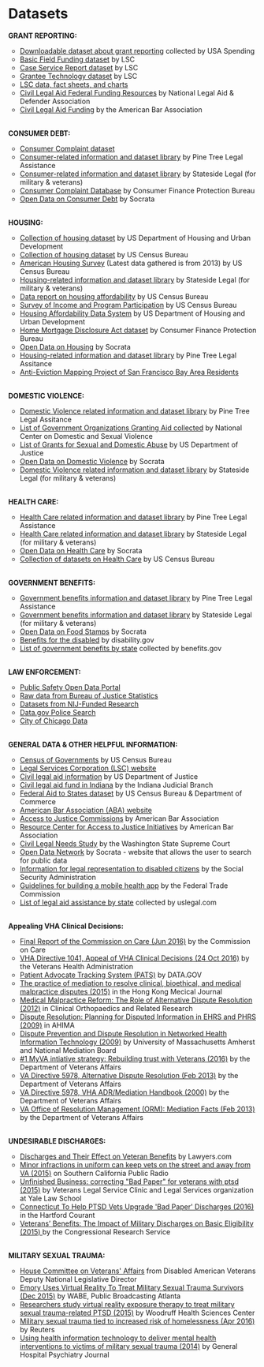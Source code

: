 # Datasets
<b>GRANT REPORTING:</b>
<ul style="list-style-type:circle">
<li><a href="https://www.usaspending.gov/DownloadCenter/Pages/DataDownload.aspx">Downloadable dataset about grant reporting</a> collected by USA Spending</li>
<li><a href="http://www.lsc.gov/basic-field-funding">Basic Field Funding dataset</a> by LSC</li>
<li><a href="http://www.lsc.gov/case-service-report">Case Service Report dataset</a> by LSC</li>
<li><a href="http://www.lsc.gov/grants-grantee-resources/grantee-data/grantee-technology">Grantee Technology dataset</a> by LSC</li>
<li><a href="http://www.lsc.gov/category/data-fact-sheets-charts">LSC data, fact sheets, and charts</a></li>
<li><a href="https://legalaidresources.org">Civil Legal Aid Federal Funding Resources</a> by National Legal Aid & Defender Association</li>
<li><a href="http://www.americanbar.org/groups/legal_aid_indigent_defendants/initiatives/resource_center_for_access_to_justice/resources---information-on-civil-legal-aid-funding.html">Civil Legal Aid Funding</a> by the American Bar Association</li>
</ul>
<br>
<b>CONSUMER DEBT:</B>
<ul style="list-style-type:circle">
<li><a href="http://catalog.data.gov/dataset/consumer-complaint-database#topic=consumer_navigation">Consumer Complaint dataset</a></li>
<li><a href="http://ptla.org/library/358">Consumer-related information and dataset library</a> by Pine Tree Legal Assistance</li>
<li><a href="http://statesidelegal.org/library/2712">Consumer-related information and dataset library</a> by Stateside Legal (for military & veterans)</li>
<li><a href="http://www.consumerfinance.gov/data-research/consumer-complaints/">Consumer Complaint Database</a> by Consumer Finance Protection Bureau</li>
<li><a href="https://www.opendatanetwork.com/search?q=consumer+debt">Open Data on Consumer Debt</a> by Socrata</li>
</ul>
<br>
<b>HOUSING:</b>
<ul style="list-style-type:circle">
<li><a href="http://data.hud.gov/data_sets.html">Collection of housing dataset</a> by US Department of Housing and Urban Development</li>
<li><a href="http://www.census.gov/topics/housing.html">Collection of housing dataset</a> by US Census Bureau</li>
<li><a href="http://www.census.gov/programs-surveys/ahs/data.2013.html">American Housing Survey</a> (Latest data gathered is from 2013) by US Census Bureau</li>
<li><a href="http://statesidelegal.org/library/2577">Housing-related information and dataset library</a> by Stateside Legal (for military & veterans)</li>
<li><a href="http://www.census.gov/housing/affordability/">Data report on housing affordability</a> by US Census Bureau</li>
<li><a href="http://www.census.gov/programs-surveys/sipp/data.html">Survey of Income and Program Participation</a> by US Census Bureau</li>
<li><a href="http://catalog.data.gov/dataset/housing-affordability-data-system-hads">Housing Affordability Data System</a> by US Department of Housing and Urban Development</li>
<li><a href="http://www.consumerfinance.gov/data-research/hmda/explore">Home Mortgage Disclosure Act dataset</a> by Consumer Finance Protection Bureau</li>
<li><a href="https://www.opendatanetwork.com/search?q=housing">Open Data on Housing</a> by Socrata</li>
<li><a href="http://ptla.org/library/570">Housing-related information and dataset library</a> by Pine Tree Legal Assitance</li>
<li><a href="http://www.antievictionmap.com">Anti-Eviction Mapping Project of San Francisco Bay Area Residents</a></li>
</ul>
<br>
<b>DOMESTIC VIOLENCE:</b>
<ul style="list-style-type:circle">
<li><a href="http://ptla.org/library/433">Domestic Violence related information and dataset library</a> by Pine Tree Legal Assitance</li>
<li><a href="http://www.ncdsv.org/ncd_linksfunding.html#government">List of Government Organizations Granting Aid collected</a> by National Center on Domestic and Sexual Violence</li>
<li><a href="https://www.justice.gov/ovw/grant-programs">List of Grants for Sexual and Domestic Abuse</a> by US Department of Justice</li>
<li><a href="https://www.opendatanetwork.com/search?q=domestic+violence">Open Data on Domestic Violence</a> by Socrata</li>
<li><a href="http://statesidelegal.org/library/2661">Domestic Violence related information and dataset library</a> by Stateside Legal (for military & veterans)</li>
</ul>
<br>
<b>HEALTH CARE:</b>
<ul style="list-style-type:circle">
<li><a href="http://ptla.org/library/459">Health Care related information and dataset library</a> by Pine Tree Legal Assistance</li>
<li><a href="http://statesidelegal.org/library/2621">Health Care related information and dataset library</a> by Stateside Legal (for military & veterans)</li>
<li><a href="https://www.opendatanetwork.com/search?q=health+care">Open Data on Health Care</a> by Socrata</li>
<li><a href="http://www.census.gov/topics/health.html">Collection of datasets on Health Care</a> by US Census Bureau</li>
</ul>
<br>
<b>GOVERNMENT BENEFITS:</b><br>
<ul style="list-style-type:circle">
<li><a href="http://ptla.org/library/523">Government benefits information and dataset library</a> by Pine Tree Legal Assistance</li>
<li><a href="http://statesidelegal.org/library/2780">Government benefits information and dataset library</A> by Stateside Legal (for military & veterans)</li>
<li><a href="https://www.opendatanetwork.com/search?q=food+stamp">Open Data on Food Stamps</a> by Socrata</li>
<li><a href="https://www.disability.gov">Benefits for the disabled</a> by disability.gov</li>
<li><a href="https://www.benefits.gov/benefits/browse-by-state">List of government benefits by state</a> collected by benefits.gov</li>
</ul>
<br>
<b>LAW ENFORCEMENT:</b><br>
<ul style="list-style-type:circle">
<li><a href="https://publicsafetydataportal.org/developers/">Public Safety Open Data Portal</a></li>
<li><a href="http://www.bjs.gov/rawdata.cfm">Raw data from Bureau of Justice Statistics</a></li>
<li><a href="http://www.nij.gov/publications/pages/datasets.aspx">Datasets from NIJ-Funded Research</a></li>
<li><a href="https://catalog.data.gov/dataset?tags=police">Data.gov Police Search</a></li>
<li><a href="https://data.cityofchicago.org/">City of Chicago Data</a></li>
</ul>
<br>
<b>GENERAL DATA & OTHER HELPFUL INFORMATION:</b>
<ul style="list-style-type:circle">
<li><a href="https://catalog.data.gov/dataset/census-of-governments">Census of Governments</a> by US Census Bureau</li>
<li><a href="http://www.lsc.gov">Legal Services Corporation (LSC) website</a></li>
<li><a href="https://www.justice.gov/atj/civil-legal-aid-101">Civil legal aid information</a> by US Department of Justice</li>
<li><a href="http://www.in.gov/judiciary/admin/2408.htm">Civil legal aid fund in Indiana</a> by the Indiana Judicial Branch</li>
<li><a href="https://catalog.data.gov/dataset/federal-aid-to-states">Federal Aid to States dataset</a> by US Census Bureau & Department of Commerce</li>
<li><a href="http://www.americanbar.org/aba.html">American Bar Association (ABA) website</a></li>
<li><a href="http://www.americanbar.org/groups/legal_aid_indigent_defendants/initiatives/resource_center_for_access_to_justice/atj-commissions.html">Access to Justice Commissions</a> by American Bar Association</li>
<li><a href="http://www.americanbar.org/groups/legal_aid_indigent_defendants/initiatives/resource_center_for_access_to_justice.html">Resource Center for Access to Justice Initiatives</a> by American Bar Association</li>
<li><a href="http://ocla.wa.gov/wp-content/uploads/2015/10/CivilLegalNeedsStudy_October2015_V21_Final10_14_15.pdf">Civil Legal Needs Study</a> by the Washington State Supreme Court</li>
<li><a href="https://www.opendatanetwork.com">Open Data Network</a> by Socrata - website that allows the user to search for public data</li>
<li><a href="https://www.ssa.gov/representation/">Information for legal representation to disabled citizens</a> by the Social Security Administration</li>
<li><a href="https://www.ftc.gov/tips-advice/business-center/guidance/mobile-health-apps-interactive-tool">Guidelines for building a mobile health app</a> by the Federal Trade Commission</li>
<li><a href="http://legalaid.uslegal.com">List of legal aid assistance by state</a> collected by uslegal.com</li>
</ul>
<br>
<b>Appealing VHA Clinical Decisions:</b>
<ul style="list-style-type:circle">
<li><a href="http://i2.cdn.turner.com/cnn/2016/images/07/05/commission-on-care_final-report_063016_1815-3-1.pdf">Final Report of the Commission on Care (Jun 2016)</a> by the Commission on Care </li>
<li><a href="https://www.google.com/url?sa=t&rct=j&q=&esrc=s&source=web&cd=1&ved=0ahUKEwjzk4z7jpvRAhUU7WMKHf9JBqoQFggcMAA&url=https%3A%2F%2Fwww.va.gov%2Fvhapublications%2FViewPublication.asp%3Fpub_ID%3D3285&usg=AFQjCNFZ6kjP3T9FltexwKgivx4b02WXmg&sig2=J3Yl4MavA3ER-BbbxVvoiw">VHA Directive 1041, Appeal of VHA Clinical Decisions (24 Oct 2016)</a> by the Veterans Health Administration</li>
<li><a href="https://catalog.data.gov/dataset/patient-advocate-tracking-system-pats">Patient Advocate Tracking System (PATS)</a> by DATA.GOV </li>
<li><a href="http://www.hkmj.org/abstracts/v21n6/560.htm">The practice of mediation to resolve clinical, bioethical, and medical malpractice disputes (2015)</a> in the Hong Kong Mecical Journal </li>
<li><a href="https://www.ncbi.nlm.nih.gov/pmc/articles/PMC3314770/">Medical Malpractice Reform: The Role of Alternative Dispute Resolution (2012)</a> in Clinical Orthopaedics and Related Research </li>
<li><a href="http://library.ahima.org/doc?oid=95151#.WKiI7hi-K8V">Dispute Resolution: Planning for Disputed Information in EHRS and PHRS (2009)</a> in AHIMA </li>
<li><a href="http://www.umass.edu/eei/EEI%20Website%20Articles/Dispute%20Prevention%20and%20Dispute%20Resolution%20in%20Networked%20Health%20Information%20Technology%20Policy%20Paper%20Final%20031609.pdf">Dispute Prevention and Dispute Resolution in Networked Health Information Technology (2009)</a> by University of Massachusetts Amherst and National Mediation Board  </li>
<li><a href="https://www.va.gov/myva/">#1 MyVA intiative strategy: Rebuilding trust with Veterans (2016)</a> by the Department of Veterans Affairs </li>
<li><a href="http://www.diversity.va.gov/policy/files/Directive_5978.pdf">VA Directive 5978, Alternative Dispute Resolution (Feb 2013)</a> by the Department of Veterans Affairs </li>
<li><a href="https://www.va.gov/adr/docs/VHAHndbk.pdf">VA Directive 5978, VHA ADR/Mediation Handbook (2000)</a> by the Department of Veterans Affairs </li>
<li><a href="https://www.va.gov/ORM/FAQ/mediation.asp">VA Office of Resolution Management (ORM): Mediation Facts (Feb 2013)</a> by the Department of Veterans Affairs </li>
</ul>
<br>
<b>UNDESIRABLE DISCHARGES:</b>
<ul style="list-style-type:circle">
<li><a href="http://military-law.lawyers.com/veterans-benefits/discharges-and-their-effect-on-veteran-benefits.html">Discharges and Their Effect on Veteran Benefits</a> by Lawyers.com </li>
<li><a href="http://www.scpr.org/news/2015/09/29/54696/minor-infractions-in-uniform-keep-thousands-of-vet/">Minor infractions in uniform can keep vets on the street and away from VA (2015)</a> on Southern California Public Radio </li>
<li><a href="https://www.law.yale.edu/system/files/documents/pdf/unfinishedbusiness.pdf">Unfinished Business: correcting "Bad Paper" for veterans with ptsd (2015)</a> by Veterans Legal Service Clinic and Legal Services organization at Yale Law School </li>
<li><a href="http://www.courant.com/news/connecticut/hc-vets-discharges-ptsd-20161116-story.html">Connecticut To Help PTSD Vets Upgrade 'Bad Paper' Discharges (2016) </a> in the Hartford Courant </li>
<li><a href="https://fas.org/sgp/crs/misc/R43928.pdf">Veterans’ Benefits: The Impact of Military Discharges on Basic Eligibility (2015) </a> by the Congressional Research Service </li>
</ul>
<br>
<b>MILITARY SEXUAL TRAUMA:</b>
<ul style="list-style-type:circle">
<li><a href="https://veterans.house.gov/witness-testimony/joy-j-ilem-14">House Committee on Veterans' Affairs</a> from Disabled American Veterans Deputy National Legislative Director </li>
<li><a href="http://news.wabe.org/post/emory-uses-virtual-reality-treat-military-sexual-trauma-survivors">Emory Uses Virtual Reality To Treat Military Sexual Trauma Survivors (Dec 2015)</a> by WABE, Public Broadcasting Atlanta </li>
<li><a href="http://news.emory.edu/stories/2015/06/virtual_reality_therapy_military_sexual_trauma/">Researchers study virtual reality exposure therapy to treat military sexual trauma-related PTSD (2015)</a> by Woodruff Health Sciences Center </li>
<li><a href="http://www.reuters.com/article/us-health-veterans-homeless-idUSKCN0XH2RD">Military sexual trauma tied to increased risk of homelessness (Apr 2016)</a> by Reuters </li>
<li><a href="http://www.ghpjournal.com/article/S0163-8343(13)00209-0/abstract">Using health information technology to deliver mental health interventions to victims of military sexual trauma (2014)</a> by General Hospital Psychiatry Journal </li>
